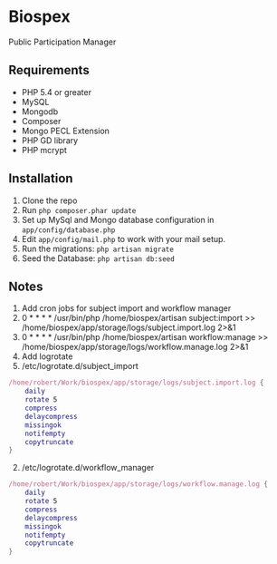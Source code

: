 Biospex
=======

Public Participation Manager

Requirements
------------

 - PHP 5.4 or greater
 - MySQL
 - Mongodb
 - Composer
 - Mongo PECL Extension
 - PHP GD library
 - PHP mcrypt

Installation
------------

1. Clone the repo
2. Run ```php composer.phar update```
3. Set up MySql and Mongo database configuration in ```app/config/database.php```
4. Edit ```app/config/mail.php``` to work with your mail setup.
5. Run the migrations: ```php artisan migrate```
6. Seed the Database: ```php artisan db:seed```

Notes
-----
1. Add cron jobs for subject import and workflow manager
  1. 0 * * * * /usr/bin/php /home/biospex/artisan subject:import >> /home/biospex/app/storage/logs/subject.import.log 2>&1
  2. 0 * * * * /usr/bin/php /home/biospex/artisan workflow:manage >> /home/biospex/app/storage/logs/workflow.manage.log 2>&1
2. Add logrotate
  1. /etc/logrotate.d/subject_import
```Nix
/home/robert/Work/biospex/app/storage/logs/subject.import.log {
    daily
    rotate 5
    compress
    delaycompress
    missingok
    notifempty
    copytruncate
}
```
  2. /etc/logrotate.d/workflow_manager
```Nix
/home/robert/Work/biospex/app/storage/logs/workflow.manage.log {
    daily
    rotate 5
    compress
    delaycompress
    missingok
    notifempty
    copytruncate
}
```




